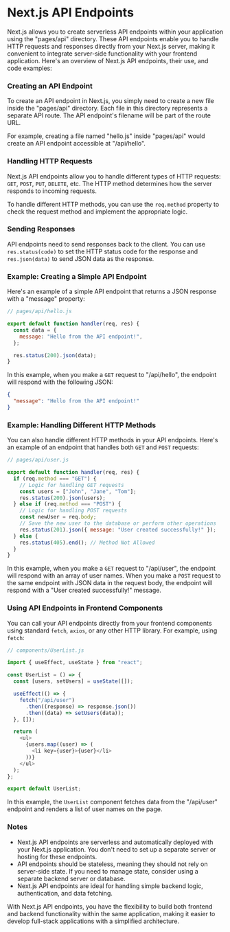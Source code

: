 # Next.js API Endpoints

Next.js allows you to create serverless API endpoints within your application using the "pages/api" directory. These API endpoints enable you to handle HTTP requests and responses directly from your Next.js server, making it convenient to integrate server-side functionality with your frontend application. Here's an overview of Next.js API endpoints, their use, and code examples:

### Creating an API Endpoint

To create an API endpoint in Next.js, you simply need to create a new file inside the "pages/api" directory. Each file in this directory represents a separate API route. The API endpoint's filename will be part of the route URL.

For example, creating a file named "hello.js" inside "pages/api" would create an API endpoint accessible at "/api/hello".

### Handling HTTP Requests

Next.js API endpoints allow you to handle different types of HTTP requests: `GET`, `POST`, `PUT`, `DELETE`, etc. The HTTP method determines how the server responds to incoming requests.

To handle different HTTP methods, you can use the `req.method` property to check the request method and implement the appropriate logic.

### Sending Responses

API endpoints need to send responses back to the client. You can use `res.status(code)` to set the HTTP status code for the response and `res.json(data)` to send JSON data as the response.

### Example: Creating a Simple API Endpoint

Here's an example of a simple API endpoint that returns a JSON response with a "message" property:

```javascript
// pages/api/hello.js

export default function handler(req, res) {
  const data = {
    message: "Hello from the API endpoint!",
  };

  res.status(200).json(data);
}
```

In this example, when you make a `GET` request to "/api/hello", the endpoint will respond with the following JSON:

```json
{
  "message": "Hello from the API endpoint!"
}
```

### Example: Handling Different HTTP Methods

You can also handle different HTTP methods in your API endpoints. Here's an example of an endpoint that handles both `GET` and `POST` requests:

```javascript
// pages/api/user.js

export default function handler(req, res) {
  if (req.method === "GET") {
    // Logic for handling GET requests
    const users = ["John", "Jane", "Tom"];
    res.status(200).json(users);
  } else if (req.method === "POST") {
    // Logic for handling POST requests
    const newUser = req.body;
    // Save the new user to the database or perform other operations
    res.status(201).json({ message: "User created successfully!" });
  } else {
    res.status(405).end(); // Method Not Allowed
  }
}
```

In this example, when you make a `GET` request to "/api/user", the endpoint will respond with an array of user names. When you make a `POST` request to the same endpoint with JSON data in the request body, the endpoint will respond with a "User created successfully!" message.

### Using API Endpoints in Frontend Components

You can call your API endpoints directly from your frontend components using standard `fetch`, `axios`, or any other HTTP library. For example, using `fetch`:

```javascript
// components/UserList.js

import { useEffect, useState } from "react";

const UserList = () => {
  const [users, setUsers] = useState([]);

  useEffect(() => {
    fetch("/api/user")
      .then((response) => response.json())
      .then((data) => setUsers(data));
  }, []);

  return (
    <ul>
      {users.map((user) => (
        <li key={user}>{user}</li>
      ))}
    </ul>
  );
};

export default UserList;
```

In this example, the `UserList` component fetches data from the "/api/user" endpoint and renders a list of user names on the page.

### Notes

- Next.js API endpoints are serverless and automatically deployed with your Next.js application. You don't need to set up a separate server or hosting for these endpoints.
- API endpoints should be stateless, meaning they should not rely on server-side state. If you need to manage state, consider using a separate backend server or database.
- Next.js API endpoints are ideal for handling simple backend logic, authentication, and data fetching.

With Next.js API endpoints, you have the flexibility to build both frontend and backend functionality within the same application, making it easier to develop full-stack applications with a simplified architecture.
